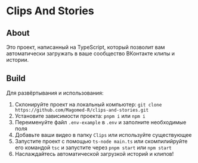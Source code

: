 # Clips And Stories
## About
Это проект, написанный на TypeScript, который позволит вам автоматически загружать в ваше сообщество ВКонтакте клипы и истории. 

## Build
Для развёртывания и использования:
1. Склонируйте проект на локальный компьютер: `git clone https://github.com/Magomed-R/clips-and-stories.git`
2. Установите зависимости проекта: `pnpm i` или `npm i`
3. Переименуйте файл `.env-example` в `.env` и заполните необходимые поля
4. Добавьте ваши видео в папку `Clips` или используйте существующее
5. Запустите проект с помощью `ts-node main.ts` или скомпилийруйте его командой `tsc` и запустите через `pnpm start` или `npm start`
6. Наслаждайтесь автоматической загрузкой историй и клипов!
